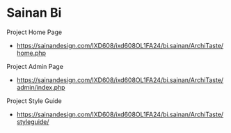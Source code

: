 # Sainan Bi

Project Home Page
- https://sainandesign.com/IXD608/ixd608OL1FA24/bi.sainan/ArchiTaste/home.php

Project Admin Page
- https://sainandesign.com/IXD608/ixd608OL1FA24/bi.sainan/ArchiTaste/admin/index.php

Project Style Guide
- https://sainandesign.com/IXD608/ixd608OL1FA24/bi.sainan/ArchiTaste/styleguide/
